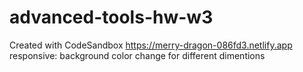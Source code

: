 # advanced-tools-hw-w3
Created with CodeSandbox
https://merry-dragon-086fd3.netlify.app
responsive: background color change for different dimentions
